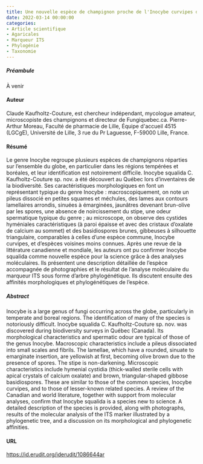 ```yaml
---
title: Une nouvelle espèce de champignon proche de l'Inocybe curvipes découverte au Québec; Inocybe squalida sp. nov. (Inocybaceae, Agarigales)
date: 2022-03-14 00:00:00
categories: 
- Article scientifique
- Agaricales
- Marqueur ITS
- Phylogénie
- Taxonomie
---
```


##### Préambule
À venir


#### Auteur
Claude Kaufholtz-Couture, est chercheur indépendant, mycologue amateur, microscopiste des champignons et directeur de Fungiquebec.ca.
Pierre-Arthur Moreau, Faculté de pharmacie de Lille, Équipe d'accueil 4515 (LGCgE), Université de Lille, 3 rue du Pr Laguesse, F-59000 Lille, France.
</p>


#### Résumé
Le genre Inocybe regroupe plusieurs espèces de champignons réparties sur l’ensemble du globe, en particulier dans les régions tempérées et boréales, et leur identification est notoirement difficile. Inocybe squalida C. Kaufholtz-Couture sp. nov. a été découvert au Québec lors d’inventaires de la biodiversité. Ses caractéristiques morphologiques en font un représentant typique du genre Inocybe : macroscopiquement, on note un pileus dissocié en petites squames et méchules, des lames aux contours lamellaires arrondis, sinuées à émarginées, jaunâtres devenant brun-olive par les spores, une absence de noircissement du stipe, une odeur spermatique typique du genre ; au microscope, on observe des cystides hyméniales caractéristiques (à paroi épaisse et avec des cristaux d’oxalate de calcium au sommet) et des basidiospores brunes, gibbeuses à silhouette triangulaire, comparables à celles d’une espèce commune, Inocybe curvipes, et d’espèces voisines moins connues. Après une revue de la littérature canadienne et mondiale, les auteurs ont pu confirmer Inocybe squalida comme nouvelle espèce pour la science grâce à des analyses moléculaires. Ils présentent une description détaillée de l’espèce accompagnée de photographies et le résultat de l’analyse moléculaire du marqueur ITS sous forme d’arbre phylogénétique. Ils discutent ensuite des affinités morphologiques et phylogénétiques de l’espèce.

##### Abstract
Inocybe is a large genus of fungi occurring across the globe, particularly in temperate and boreal regions. The identification of many of the species is notoriously difficult. Inocybe squalida C. Kaufholtz-Couture sp. nov. was discovered during biodiversity surveys in Québec (Canada). Its morphological characteristics and spermatic odour are typical of those of the genus Inocybe. Macroscopic characteristics include a pileus dissociated into small scales and fibrils. The lamellae, which have a rounded, sinuate to emarginate insertion, are yellowish at first, becoming olive brown due to the presence of spores. The stipe is non-darkening. Microscopic characteristics include hymenial cystidia (thick-walled sterile cells with apical crystals of calcium oxalate) and brown, triangular-shaped gibbose basidiospores. These are similar to those of the common species, Inocybe curvipes, and to those of lesser-known related species. A review of the Canadian and world literature, together with support from molecular analyses, confirm that Inocybe squalida is a species new to science. A detailed description of the species is provided, along with photographs, results of the molecular analysis of the ITS marker illustrated by a phylogenetic tree, and a discussion on its morphological and phylogenetic affinities.


#### URL
https://id.erudit.org/iderudit/1086644ar

